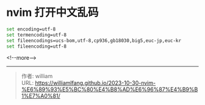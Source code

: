 # nvim 打开中文乱码



```bash
set encoding=utf-8
set termencoding=utf-8
set fileencodings=ucs-bom,utf-8,cp936,gb18030,big5,euc-jp,euc-kr
set fileencoding=utf-8
```

&lt;!--more--&gt;


---

> 作者: william  
> URL: https://williamlfang.github.io/2023-10-30-nvim-%E6%89%93%E5%BC%80%E4%B8%AD%E6%96%87%E4%B9%B1%E7%A0%81/  


